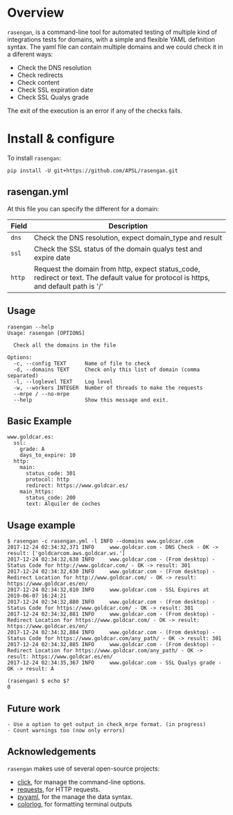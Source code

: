 # Overview

`rasengan`, is a command-line tool for automated testing of multiple kind of integrations tests for domains, with 
a simple and flexible YAML definition syntax.
The yaml file can contain multiple domains and we could check it in a diferent ways:
  - Check the DNS resolution
  - Check redirects
  - Check content
  - Check SSL expiration date
  - Check SSL Qualys grade

The exit of the execution is an error if any of the checks fails.


# Install & configure

To install `rasengan`:

    pip install -U git+https://github.com/APSL/rasengan.git


## rasengan.yml

At this file you can specify the different for a domain:

| Field          | Description                                                        |
|----------------|--------------------------------------------------------------------|
| `dns`          | Check the DNS resolution, expect domain_type and result            |
| `ssl`          | Check the SSL status of the domain qualys test and expire date     |
| `http`         | Request the domain from http, expect status_code, redirect or text. The default value for protocol is https, and default path is '/' |

## Usage

    rasengan --help
    Usage: rasengan [OPTIONS]

      Check all the domains in the file

    Options:
      -c, --config TEXT      Name of file to check
      -d, --domains TEXT     Check only this list of domain (comma separated)
      -l, --loglevel TEXT    Log level
      -w, --workers INTEGER  Number of threads to make the requests
      --mrpe / --no-mrpe
      --help                 Show this message and exit.


## Basic Example
    www.goldcar.es:
      ssl:
        grade: A
        days_to_expire: 10
      http:
        main: 
          status_code: 301
          protocol: http
          redirect: https://www.goldcar.es/
        main_https:
          status_code: 200
          text: Alquiler de coches

## Usage example

    $ rasengan -c rasengan.yml -l INFO --domains www.goldcar.com
    2017-12-24 02:34:32,371 INFO     www.goldcar.com - DNS Check - OK -> result: ['goldcarcom.aws.goldcar.ws.']
    2017-12-24 02:34:32,630 INFO     www.goldcar.com - (From desktop) - Status Code for http://www.goldcar.com/ - OK -> result: 301
    2017-12-24 02:34:32,630 INFO     www.goldcar.com - (From desktop) - Redirect Location for http://www.goldcar.com/ - OK -> result: https://www.goldcar.es/en/
    2017-12-24 02:34:32,810 INFO     www.goldcar.com - SSL Expires at 2019-06-07 16:24:21
    2017-12-24 02:34:32,880 INFO     www.goldcar.com - (From desktop) - Status Code for https://www.goldcar.com/ - OK -> result: 301
    2017-12-24 02:34:32,881 INFO     www.goldcar.com - (From desktop) - Redirect Location for https://www.goldcar.com/ - OK -> result: https://www.goldcar.es/en/
    2017-12-24 02:34:32,884 INFO     www.goldcar.com - (From desktop) - Status Code for https://www.goldcar.com/any_path/ - OK -> result: 301
    2017-12-24 02:34:32,885 INFO     www.goldcar.com - (From desktop) - Redirect Location for https://www.goldcar.com/any_path/ - OK -> result: https://www.goldcar.es/en/
    2017-12-24 02:34:35,367 INFO     www.goldcar.com - SSL Qualys grade - OK -> result: A

    (rasengan) $ echo $?
    0

## Future work

    - Use a option to get output in check_mrpe format. (in progress)
    - Count warnings too (now only errors)

## Acknowledgements
  
`rasengan` makes use of several open-source projects:

  - [click](http://click.pocoo.org/5/), for manage the command-line options.
  - [requests](http://docs.python-requests.org/en/master/), for HTTP requests.
  - [pyyaml](https://github.com/yaml/pyyaml), for the manage the data syntax.
  - [colorlog](https://github.com/borntyping/python-colorlog), for formatting terminal outputs